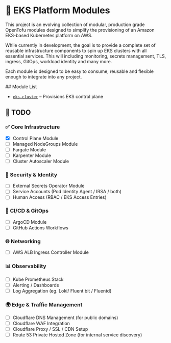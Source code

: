 # 🧱 EKS Platform Modules

This project is an evolving collection of modular, production grade OpenTofu modules designed to simplify the provisioning of an Amazon EKS-based Kubernetes platform on AWS.

While currently in development, the goal is to provide a complete set of reusable infrastructure components to spin up EKS clusters with all essential services. This will including monitoring, secrets management, TLS, ingress, GitOps, workload identity and many more.

Each module is designed to be easy to consume, reusable and flexible enough to integrate into any project.


## Module List 

- [`eks-cluster`](./modules/eks-cluster) – Provisions EKS control plane


## 🚀 TODO

### ✅ Core Infrastructure
- [x] Control Plane Module  
- [ ] Managed NodeGroups Module  
- [ ] Fargate Module  
- [ ] Karpenter Module  
- [ ] Cluster Autoscaler Module

### 🔐 Security & Identity
- [ ] External Secrets Operator Module  
- [ ] Service Accounts (Pod Identity Agent / IRSA / both)  
- [ ] Human Access (RBAC / EKS Access Entries)

### 🔄 CI/CD & GitOps
- [ ] ArgoCD Module  
- [ ] GitHub Actions Workflows 

### 🌐 Networking
- [ ] AWS ALB Ingress Controller Module 

### 📊 Observability 
- [ ] Kube Prometheus Stack 
- [ ] Alerting / Dashboards 
- [ ] Log Aggregation (eg. Loki/ Fluent bit / Fluentd)

### 🌍 Edge & Traffic Management
- [ ] Cloudflare DNS Management (for public domains)
- [ ] Cloudflare WAF Integration
- [ ] Cloudflare Proxy / SSL / CDN Setup
- [ ] Route 53 Private Hosted Zone (for internal service discovery)